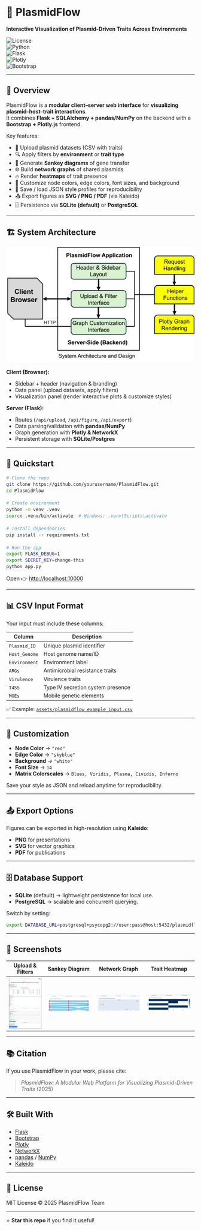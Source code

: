 # 🧬 PlasmidFlow  
**Interactive Visualization of Plasmid-Driven Traits Across Environments**

![License](https://img.shields.io/badge/license-MIT-green.svg)  
![Python](https://img.shields.io/badge/python-3.9+-blue.svg)  
![Flask](https://img.shields.io/badge/framework-Flask-red.svg)  
![Plotly](https://img.shields.io/badge/visualization-Plotly-orange.svg)  
![Bootstrap](https://img.shields.io/badge/UI-Bootstrap-lightblue.svg)

---

## 📌 Overview
PlasmidFlow is a **modular client–server web interface** for **visualizing plasmid–host–trait interactions**.  
It combines **Flask + SQLAlchemy + pandas/NumPy** on the backend with a **Bootstrap + Plotly.js** frontend.

Key features:
- 📂 Upload plasmid datasets (CSV with traits)
- 🔍 Apply filters by **environment** or **trait type**
- 🔗 Generate **Sankey diagrams** of gene transfer
- 🌐 Build **network graphs** of shared plasmids
- 🔥 Render **heatmaps** of trait presence
- 🎨 Customize node colors, edge colors, font sizes, and background
- 💾 Save / load JSON style profiles for reproducibility
- 📤 Export figures as **SVG / PNG / PDF** (via Kaleido)
- 🗄️ Persistence via **SQLite (default)** or **PostgreSQL**

---

## 🏗️ System Architecture
![PlasmidFlow Architecture](docs/architecture.png) <!-- replace with your image path -->

**Client (Browser):**
- Sidebar + header (navigation & branding)
- Data panel (upload datasets, apply filters)
- Visualization panel (render interactive plots & customize styles)

**Server (Flask):**
- Routes (`/api/upload`, `/api/figure`, `/api/export`)
- Data parsing/validation with **pandas/NumPy**
- Graph generation with **Plotly & NetworkX**
- Persistent storage with **SQLite/Postgres**

---

## 🚀 Quickstart

```bash
# Clone the repo
git clone https://github.com/yourusername/PlasmidFlow.git
cd PlasmidFlow

# Create environment
python -m venv .venv
source .venv/bin/activate  # Windows: .venv\Scripts\activate

# Install dependencies
pip install -r requirements.txt

# Run the app
export FLASK_DEBUG=1
export SECRET_KEY=change-this
python app.py
```

Open 👉 [http://localhost:10000](http://localhost:10000)

---

## 📊 CSV Input Format
Your input must include these columns:

| Column       | Description                          |
|--------------|--------------------------------------|
| `Plasmid_ID` | Unique plasmid identifier            |
| `Host_Genome`| Host genome name/ID                  |
| `Environment`| Environment label                    |
| `ARGs`       | Antimicrobial resistance traits      |
| `Virulence`  | Virulence traits                     |
| `T4SS`       | Type IV secretion system presence    |
| `MGEs`       | Mobile genetic elements              |

✅ Example: [`assets/plasmidflow_example_input.csv`](assets/plasmidflow_example_input.csv)

---

## 🎨 Customization
- **Node Color** → `"red"`  
- **Edge Color** → `"skyblue"`  
- **Background** → `"white"`  
- **Font Size** → `14`  
- **Matrix Colorscales** → `Blues, Viridis, Plasma, Cividis, Inferno`  

Save your style as JSON and reload anytime for reproducibility.

---

## 📤 Export Options
Figures can be exported in high-resolution using **Kaleido**:
- **PNG** for presentations
- **SVG** for vector graphics
- **PDF** for publications

---

## 🗄️ Database Support
- **SQLite** (default) → lightweight persistence for local use.  
- **PostgreSQL** → scalable and concurrent querying.  

Switch by setting:
```bash
export DATABASE_URL=postgresql+psycopg2://user:pass@host:5432/plasmidflow
```

---

## 📸 Screenshots
| Upload & Filters | Sankey Diagram | Network Graph | Trait Heatmap |
|------------------|----------------|---------------|---------------|
| ![upload](docs/upload.png) | ![sankey](docs/sankey.png) | ![network](docs/network.png) | ![heatmap](docs/heatmap.png) |

---

## 📚 Citation
If you use PlasmidFlow in your work, please cite:  

> *PlasmidFlow: A Modular Web Platform for Visualizing Plasmid-Driven Traits* (2025)  

---

## 🛠️ Built With
- [Flask](https://flask.palletsprojects.com/)  
- [Bootstrap](https://getbootstrap.com/)  
- [Plotly](https://plotly.com/python/)  
- [NetworkX](https://networkx.org/)  
- [pandas](https://pandas.pydata.org/) / [NumPy](https://numpy.org/)  
- [Kaleido](https://github.com/plotly/Kaleido)  

---

## 📄 License
MIT License © 2025 PlasmidFlow Team

---
⭐ **Star this repo** if you find it useful!  
